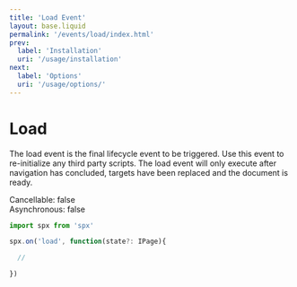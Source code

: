 ```yaml
---
title: 'Load Event'
layout: base.liquid
permalink: '/events/load/index.html'
prev:
  label: 'Installation'
  uri: '/usage/installation'
next:
  label: 'Options'
  uri: '/usage/options/'
---
```


# Load

The load event is the final lifecycle event to be triggered. Use this event to re-initialize any third party scripts. The load event will only execute after navigation has concluded, targets have been replaced and the document is ready.

<span class="fc-gray">Cancellable</span>: <span class="ff-code fs-md fc-cyan">false</span><br>
<span class="fc-gray">Asynchronous</span>: <span class="ff-code fs-md fc-cyan">false</span>

<!-- prettier-ignore -->
```js
import spx from 'spx'

spx.on('load', function(state?: IPage){

  //

})
```
